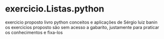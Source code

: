# exercicio.Listas.python
exercicio proposto livro python conceitos e aplicações de Sérgio luiz banin
os exercicios proposto são sem acesso a gabarito, justamente para praticar os conhecimentos e fixa-los
